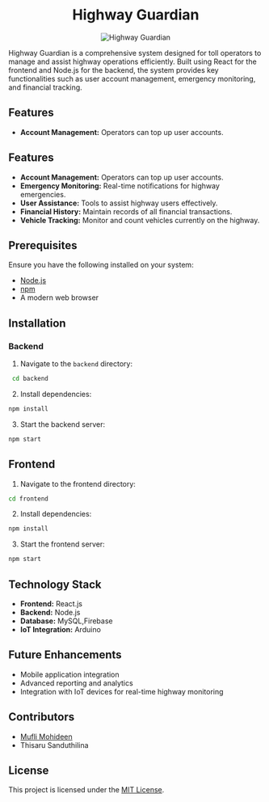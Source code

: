 <div align="center">

# Highway Guardian

![Highway Guardian](https://drive.google.com/uc?id=1FpQeJYqYw7GAkWxkZrZ_9itEXdgRB_KM)

</div>

Highway Guardian is a comprehensive system designed for toll operators to manage and assist highway operations efficiently. Built using React for the frontend and Node.js for the backend, the system provides key functionalities such as user account management, emergency monitoring, and financial tracking.

## Features
- **Account Management:** Operators can top up user accounts.

## Features
- **Account Management:** Operators can top up user accounts.
- **Emergency Monitoring:** Real-time notifications for highway emergencies.
- **User Assistance:** Tools to assist highway users effectively.
- **Financial History:** Maintain records of all financial transactions.
- **Vehicle Tracking:** Monitor and count vehicles currently on the highway.

## Prerequisites
Ensure you have the following installed on your system:
- [Node.js](https://nodejs.org/)
- [npm](https://www.npmjs.com/)
- A modern web browser

## Installation

### Backend
1. Navigate to the `backend` directory:
  ```bash
   cd backend
  ```
  
2. Install dependencies:
  ```bash
  npm install
  ```

3. Start the backend server:
  ```bash
  npm start
  ```

## Frontend
1. Navigate to the frontend directory:
  ```bash
  cd frontend
  ```

2. Install dependencies:
  ```bash
  npm install
  ```

3. Start the frontend server:
  ```bash
  npm start
  ```

## Technology Stack
- **Frontend:** React.js  
- **Backend:** Node.js  
- **Database:** MySQL,Firebase
- **IoT Integration:** Arduino  

## Future Enhancements
- Mobile application integration  
- Advanced reporting and analytics  
- Integration with IoT devices for real-time highway monitoring  

## Contributors
- [Mufli Mohideen](mailto:your.email@example.com)
- Thisaru Sanduthilina

## License
This project is licensed under the [MIT License](LICENSE).


